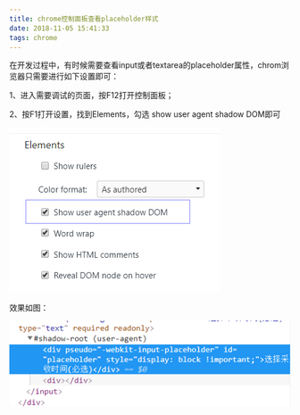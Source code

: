 ```yaml
---
title: chrome控制面板查看placeholder样式
date: 2018-11-05 15:41:33
tags: chrome
---
```


在开发过程中，有时候需要查看input或者textarea的placeholder属性，chrom浏览器只需要进行如下设置即可：

1、进入需要调试的页面，按F12打开控制面板；

2、按F1打开设置，找到Elements，勾选 show user agent shadow DOM即可

![](showagentusershadowdom.png)

效果如图：  

![](showagentusershadowdom-result.png)